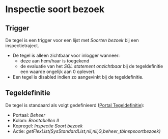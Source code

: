 # Inspectie soort bezoek

## Trigger

De tegel is een trigger voor een lijst met *Soorten bezoek* bij een inspectietraject.

- De tegel is alleen zichtbaar voor inlogger wanneer:
  - deze aan hem/haar is toegekend
  - de evaluatie van het *SQL statement onzichtbaar* bij de tegeldefinitie een waarde ongelijk aan 0 oplevert.
- Een tegel is disabled indien zo aangevinkt bij de tegeldefinitie.

## Tegeldefinitie

De tegel is standaard als volgt gedefinieerd ([Portal Tegeldefinitie](../../../../instellen_inrichten/portaldefinitie/portal_tegel.md)):

- Portaal: *Beheer*
- Kolom: *Brontabellen II*
- Kopregel: *Inspectie Soort bezoek*
- Actie: *getFlexList(SysStandardList,nil,nil,G,beheer_tbinspsoortbezoek)*
